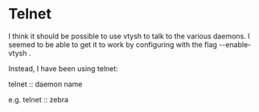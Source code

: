 Telnet
======

I think it should be possible to use vtysh to talk to the various daemons. 
I seemed to be able to get it to work by configuring with the flag
--enable-vtysh .


Instead, I have been using telnet:

telnet :: daemon name

e.g. telnet :: zebra
